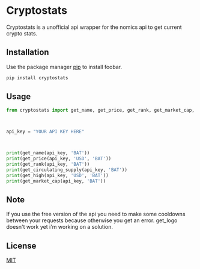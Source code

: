 # Cryptostats

Cryptostats is a unofficial api wrapper for the nomics api to get current crypto stats.

## Installation

Use the package manager [pip](https://pip.pypa.io/en/stable/) to install foobar.

```bash
pip install cryptostats
```

## Usage

```python
from cryptostats import get_name, get_price, get_rank, get_market_cap, get_circulating_supply, get_high



api_key = "YOUR API KEY HERE"



print(get_name(api_key, 'BAT'))
print(get_price(api_key, 'USD', 'BAT'))
print(get_rank(api_key, 'BAT'))
print(get_circulating_supply(api_key, 'BAT'))
print(get_high(api_key, 'USD', 'BAT'))
print(get_market_cap(api_key, 'BAT'))

```
## Note
If you use the free version of the api you need to make some cooldowns between your requests because otherwise you get an error.
get_logo doesn't work yet i'm working on a solution.
## License
[MIT](https://choosealicense.com/licenses/mit/)
